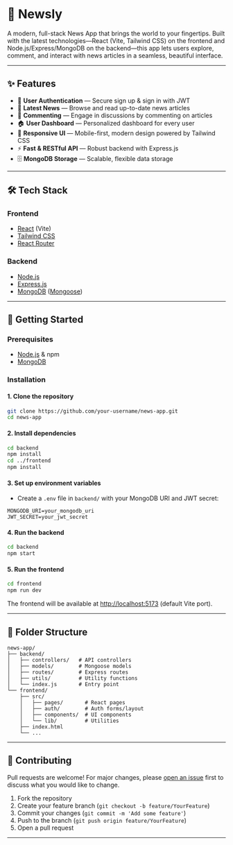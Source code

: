 # 📰 Newsly

A modern, full-stack News App that brings the world to your fingertips. Built with the latest technologies—React (Vite, Tailwind CSS) on the frontend and Node.js/Express/MongoDB on the backend—this app lets users explore, comment, and interact with news articles in a seamless, beautiful interface.

---

## ✨ Features

- 🔐 **User Authentication** — Secure sign up & sign in with JWT
- 📰 **Latest News** — Browse and read up-to-date news articles
- 💬 **Commenting** — Engage in discussions by commenting on articles
- 🏠 **User Dashboard** — Personalized dashboard for every user
- 📱 **Responsive UI** — Mobile-first, modern design powered by Tailwind CSS
- ⚡ **Fast & RESTful API** — Robust backend with Express.js
- 🗄️ **MongoDB Storage** — Scalable, flexible data storage

---

## 🛠️ Tech Stack

### Frontend
- [React](https://react.dev/) (Vite)
- [Tailwind CSS](https://tailwindcss.com/)
- [React Router](https://reactrouter.com/)

### Backend
- [Node.js](https://nodejs.org/)
- [Express.js](https://expressjs.com/)
- [MongoDB](https://www.mongodb.com/) ([Mongoose](https://mongoosejs.com/))

---

## 🚀 Getting Started

### Prerequisites
- [Node.js](https://nodejs.org/) & npm
- [MongoDB](https://www.mongodb.com/)

### Installation

#### 1. Clone the repository
```bash
git clone https://github.com/your-username/news-app.git
cd news-app
```

#### 2. Install dependencies
```bash
cd backend
npm install
cd ../frontend
npm install
```

#### 3. Set up environment variables
- Create a `.env` file in `backend/` with your MongoDB URI and JWT secret:

```env
MONGODB_URI=your_mongodb_uri
JWT_SECRET=your_jwt_secret
```

#### 4. Run the backend
```bash
cd backend
npm start
```

#### 5. Run the frontend
```bash
cd frontend
npm run dev
```

The frontend will be available at [http://localhost:5173](http://localhost:5173) (default Vite port).

---

## 📁 Folder Structure

```
news-app/
├── backend/
│   ├── controllers/   # API controllers
│   ├── models/        # Mongoose models
│   ├── routes/        # Express routes
│   ├── utils/         # Utility functions
│   └── index.js       # Entry point
└── frontend/
    ├── src/
    │   ├── pages/       # React pages
    │   ├── auth/        # Auth forms/layout
    │   ├── components/  # UI components
    │   └── lib/         # Utilities
    ├── index.html
    └── ...
```

---

## 🤝 Contributing

Pull requests are welcome! For major changes, please [open an issue](https://github.com/your-username/news-app/issues) first to discuss what you would like to change.

1. Fork the repository
2. Create your feature branch (`git checkout -b feature/YourFeature`)
3. Commit your changes (`git commit -m 'Add some feature'`)
4. Push to the branch (`git push origin feature/YourFeature`)
5. Open a pull request

---


